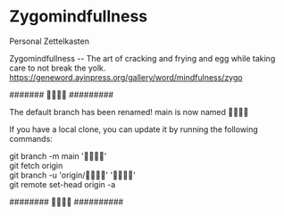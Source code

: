 # Zygomindfullness

Personal Zettelkasten


Zygomindfullness -- The art of cracking and frying and egg while taking care to not break the yolk.
https://geneword.ayinpress.org/gallery/word/mindfulness/zygo




#######  #########

The default branch has been renamed!
main is now named 

If you have a local clone, you can update it by running the following commands:

git branch -m main '' <br>
git fetch origin <br>
git branch -u 'origin/' '' <br>
git remote set-head origin -a <br>

########  ##########
